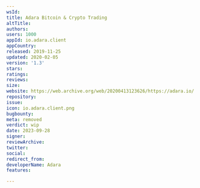 ```yaml
---
wsId: 
title: Adara Bitcoin & Crypto Trading
altTitle: 
authors: 
users: 1000
appId: io.adara.client
appCountry: 
released: 2019-11-25
updated: 2020-02-05
version: '1.3'
stars: 
ratings: 
reviews: 
size: 
website: https://web.archive.org/web/20200413123626/https://adara.io/
repository: 
issue: 
icon: io.adara.client.png
bugbounty: 
meta: removed
verdict: wip
date: 2023-09-28
signer: 
reviewArchive: 
twitter: 
social: 
redirect_from: 
developerName: Adara
features: 

---
```


